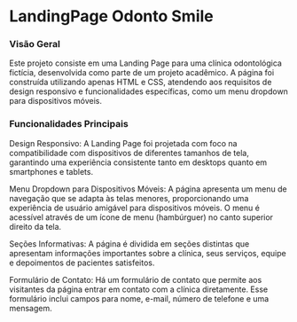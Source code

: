 # LandingPage Odonto Smile

### Visão Geral
Este projeto consiste em uma Landing Page para uma clínica odontológica fictícia, desenvolvida como parte de um projeto acadêmico. A página foi construída utilizando apenas HTML e CSS, atendendo aos requisitos de design responsivo e funcionalidades específicas, como um menu dropdown para dispositivos móveis.

### Funcionalidades Principais
Design Responsivo: A Landing Page foi projetada com foco na compatibilidade com dispositivos de diferentes tamanhos de tela, garantindo uma experiência consistente tanto em desktops quanto em smartphones e tablets.

Menu Dropdown para Dispositivos Móveis: A página apresenta um menu de navegação que se adapta às telas menores, proporcionando uma experiência de usuário amigável para dispositivos móveis. O menu é acessível através de um ícone de menu (hambúrguer) no canto superior direito da tela.

Seções Informativas: A página é dividida em seções distintas que apresentam informações importantes sobre a clínica, seus serviços, equipe e depoimentos de pacientes satisfeitos.

Formulário de Contato: Há um formulário de contato que permite aos visitantes da página entrar em contato com a clínica diretamente. Esse formulário inclui campos para nome, e-mail, número de telefone e uma mensagem.
